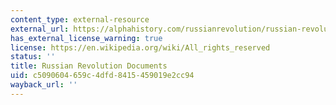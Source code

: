 ```yaml
---
content_type: external-resource
external_url: https://alphahistory.com/russianrevolution/russian-revolution-documents/
has_external_license_warning: true
license: https://en.wikipedia.org/wiki/All_rights_reserved
status: ''
title: Russian Revolution Documents
uid: c5090604-659c-4dfd-8415-459019e2cc94
wayback_url: ''
---
```

